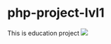 # php-project-lvl1
This is education project
<a href="https://codeclimate.com/github/0gnev/php-project-lvl1/maintainability"><img 
src="https://api.codeclimate.com/v1/badges/93ff1e3d74b67fd9ce92/maintainability" /></a>
